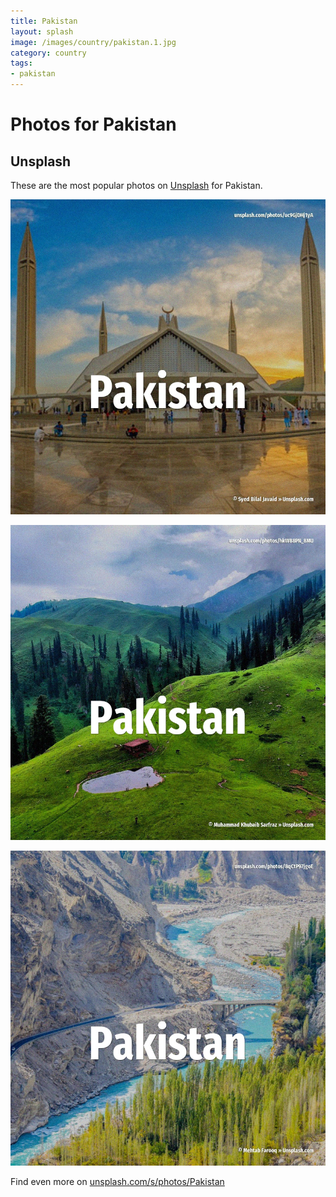 ```yaml
---
title: Pakistan
layout: splash
image: /images/country/pakistan.1.jpg
category: country
tags:
- pakistan
---
```

# Photos for Pakistan

## Unsplash

These are the most popular photos on [Unsplash](https://unsplash.com) for Pakistan.

![Pakistan](/images/country/pakistan.1.jpg)

![Pakistan](/images/country/pakistan.2.jpg)

![Pakistan](/images/country/pakistan.3.jpg)

Find even more on [unsplash.com/s/photos/Pakistan](https://unsplash.com/s/photos/Pakistan)